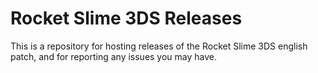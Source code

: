 # Rocket Slime 3DS Releases

This is a repository for hosting releases of the Rocket Slime 3DS english patch, and for reporting any issues you may have.

